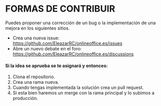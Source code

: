 # FORMAS DE CONTRIBUIR
Puedes proponer una corrección de un bug o la implementación de una mejora en los siguientes sitios.
- Crea una nueva issue: https://github.com/EleazarRC/onlineoffice.es/issues
- Abre un nuevo debate en el foro: https://github.com/EleazarRC/onlineoffice.es/discussions


#### Si la idea se aprueba se te asignará y entonces:
1. Clona el repositorio.
2. Crea una rama nueva.
3. Cuando tengas implementada la solución crea un pull request.
4. Si esta bien haremos un merge con la rama principal y lo subimos a producción.
